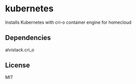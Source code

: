 kubernetes
=========

Installs Kubernetes with cri-o container engine for homecloud

Dependencies
------------

alvistack.cri_o


License
-------

MIT

